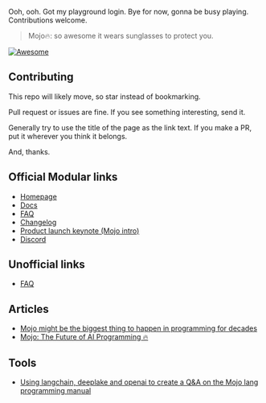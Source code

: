 Ooh, ooh. Got my playground login. Bye for now, gonna be busy playing. Contributions welcome.

> Mojo🔥: so awesome it wears sunglasses to protect you.

[![Awesome](https://awesome.re/badge-flat2.svg)](https://awesome.re)

## Contributing

This repo will likely move, so star instead of bookmarking.

Pull request or issues are fine. If you see something interesting, send it.

Generally try to use the title of the page as the link text. If you make a PR, put it wherever you think it belongs.

And, thanks.

## Official Modular links

- [Homepage](https://www.modular.com/mojo)
- [Docs](https://docs.modular.com/mojo/)
- [FAQ](https://docs.modular.com/mojo/faq.html)
- [Changelog](https://docs.modular.com/mojo/changelog.html)
- [Product launch keynote (Mojo intro)](https://www.youtube.com/watch?v=-3Kf2ZZU-dg)
- [Discord](https://discord.com/invite/modular)

## Unofficial links

- [FAQ](/faq.md)

## Articles

- [Mojo might be the biggest thing to happen in programming for decades](https://www.fast.ai/posts/2023-05-03-mojo-launch.html)
- [Mojo: The Future of AI Programming 🔥](https://codeconfessions.substack.com/p/mojo-the-future-of-ai-programming)

## Tools

- [Using langchain, deeplake and openai to create a Q&A on the Mojo lang programming manual](https://github.com/ngmisl/mojo-qa)

